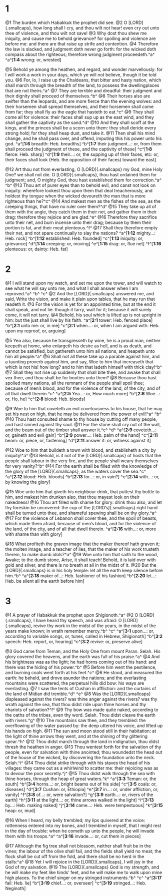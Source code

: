 # 1 
@1 The burden which Habakkuk the prophet did see. 
@2 O [LORD]{.smallcaps}, how long shall I cry, and thou wilt not hear! even cry out unto thee of violence, and thou wilt not save! 
@3 Why dost thou shew me iniquity, and cause me to behold grievance? for spoiling and violence are before me: and there are that raise up strife and contention. 
@4 Therefore the law is slacked, and judgment doth never go forth: for the wicked doth compass about the righteous; therefore wrong judgment proceedeth.^a^ 
^a^[**1:4** wrong: or, wrested]

@5 Behold ye among the heathen, and regard, and wonder marvellously: for I will work a work in your days, which ye will not believe, though it be told you. 
@6 For, lo, I raise up the Chaldeans, that bitter and hasty nation, which shall march through the breadth of the land, to possess the dwellingplaces that are not theirs.^a^ 
@7 They are terrible and dreadful: their judgment and their dignity shall proceed of themselves.^b^ 
@8 Their horses also are swifter than the leopards, and are more fierce than the evening wolves: and their horsemen shall spread themselves, and their horsemen shall come from far; they shall fly as the eagle that hasteth to eat.^c^ 
@9 They shall come all for violence: their faces shall sup up as the east wind, and they shall gather the captivity as the sand.^d^ 
@10 And they shall scoff at the kings, and the princes shall be a scorn unto them: they shall deride every strong hold; for they shall heap dust, and take it. 
@11 Then shall his mind change, and he shall pass over, and offend, imputing this his power unto his god. 
^a^[**1:6** breadth: Heb. breadths] ^b^[**1:7** their judgment…: or, from them shall proceed the judgment of these, and the captivity of these] ^c^[**1:8** fierce: Heb. sharp] ^d^[**1:9** their…: or, the supping up of their faces, etc: or, their faces shall look (Heb. the opposition of their faces) toward the east]

@12 Art thou not from everlasting, O [LORD]{.smallcaps} my God, mine Holy One? we shall not die. O [LORD]{.smallcaps}, thou hast ordained them for judgment; and, O mighty God, thou hast established them for correction.^a^ ^b^ 
@13 Thou art of purer eyes than to behold evil, and canst not look on iniquity: wherefore lookest thou upon them that deal treacherously, and holdest thy tongue when the wicked devoureth the man that is more righteous than he?^c^ 
@14 And makest men as the fishes of the sea, as the creeping things, that have no ruler over them?^d^ 
@15 They take up all of them with the angle, they catch them in their net, and gather them in their drag: therefore they rejoice and are glad.^e^ 
@16 Therefore they sacrifice unto their net, and burn incense unto their drag; because by them their portion is fat, and their meat plenteous.^f^ 
@17 Shall they therefore empty their net, and not spare continually to slay the nations?
^a^[**1:12** mighty…: Heb. rock] ^b^[**1:12** established: Heb. founded] ^c^[**1:13** iniquity: or, grievance] ^d^[**1:14** creeping: or, moving] ^e^[**1:15** drag: or, flue net] ^f^[**1:16** plenteous: or, dainty: Heb. fat] 

# 2 
@1 I will stand upon my watch, and set me upon the tower, and will watch to see what he will say unto me, and what I shall answer when I am reproved.^a^ ^b^ ^c^ 
@2 And the [LORD]{.smallcaps} answered me, and said, Write the vision, and make it plain upon tables, that he may run that readeth it. 
@3 For the vision is yet for an appointed time, but at the end it shall speak, and not lie: though it tarry, wait for it; because it will surely come, it will not tarry. 
@4 Behold, his soul which is lifted up is not upright in him: but the just shall live by his faith. 
^a^[**2:1** tower: Heb. fenced place] ^b^[**2:1** unto me: or, in me] ^c^[**2:1** when…: or, when I am argued with: Heb. upon my reproof, or, arguing]

@5 Yea also, because he transgresseth by wine, he is a proud man, neither keepeth at home, who enlargeth his desire as hell, and is as death, and cannot be satisfied, but gathereth unto him all nations, and heapeth unto him all people:^a^ 
@6 Shall not all these take up a parable against him, and a taunting proverb against him, and say, Woe to him that increaseth that which is not his! how long? and to him that ladeth himself with thick clay!^b^ 
@7 Shall they not rise up suddenly that shall bite thee, and awake that shall vex thee, and thou shalt be for booties unto them? 
@8 Because thou hast spoiled many nations, all the remnant of the people shall spoil thee; because of men’s blood, and for the violence of the land, of the city, and of all that dwell therein.^c^ 
^a^[**2:5** Yea…: or, How much more] ^b^[**2:6** Woe…: or, Ho, he] ^c^[**2:8** blood: Heb. bloods]

@9 Woe to him that coveteth an evil covetousness to his house, that he may set his nest on high, that he may be delivered from the power of evil!^a^ ^b^ 
@10 Thou hast consulted shame to thy house by cutting off many people, and hast sinned against thy soul. 
@11 For the stone shall cry out of the wall, and the beam out of the timber shall answer it.^c^ ^d^ 
^a^[**2:9** coveteth…: or, gaineth and evil gain] ^b^[**2:9** power…: Heb. palm of the hand] ^c^[**2:11** beam: or, piece, or, fastening] ^d^[**2:11** answer it: or, witness against it]

@12 Woe to him that buildeth a town with blood, and stablisheth a city by iniquity!^a^ 
@13 Behold, is it not of the [LORD]{.smallcaps} of hosts that the people shall labour in the very fire, and the people shall weary themselves for very vanity?^b^ 
@14 For the earth shall be filled with the knowledge of the glory of the [LORD]{.smallcaps}, as the waters cover the sea.^c^ 
^a^[**2:12** blood: Heb. bloods] ^b^[**2:13** for…: or, in vain?] ^c^[**2:14** with…: or, by knowing the glory]

@15 Woe unto him that giveth his neighbour drink, that puttest thy bottle to him, and makest him drunken also, that thou mayest look on their nakedness! 
@16 Thou art filled with shame for glory: drink thou also, and let thy foreskin be uncovered: the cup of the [LORD’s]{.smallcaps} right hand shall be turned unto thee, and shameful spewing shall be on thy glory.^a^ 
@17 For the violence of Lebanon shall cover thee, and the spoil of beasts, which made them afraid, because of men’s blood, and for the violence of the land, of the city, and of all that dwell therein. 
^a^[**2:16** with…: or, more with shame than with glory]

@18 What profiteth the graven image that the maker thereof hath graven it; the molten image, and a teacher of lies, that the maker of his work trusteth therein, to make dumb idols?^a^ 
@19 Woe unto him that saith to the wood, Awake; to the dumb stone, Arise, it shall teach! Behold, it is laid over with gold and silver, and there is no breath at all in the midst of it. 
@20 But the [LORD]{.smallcaps} is in his holy temple: let all the earth keep silence before him.^b^
^a^[**2:18** maker of…: Heb. fashioner of his fashion] ^b^[**2:20** let…: Heb. be silent all the earth before him] 

# 3 
@1 A prayer of Habakkuk the prophet upon Shigionoth.^a^ 
@2 O [LORD]{.smallcaps}, I have heard thy speech, and was afraid: O [LORD]{.smallcaps}, revive thy work in the midst of the years, in the midst of the years make known; in wrath remember mercy.^b^ ^c^ 
^a^[**3:1** upon…: or, according to variable songs, or, tunes, called in Hebrew, Shigionoth] ^b^[**3:2** speech: Heb. report, or, hearing] ^c^[**3:2** revive: or, preserve alive]

@3 God came from Teman, and the Holy One from mount Paran. Selah. His glory covered the heavens, and the earth was full of his praise.^a^ 
@4 And his brightness was as the light; he had horns coming out of his hand: and there was the hiding of his power.^b^ 
@5 Before him went the pestilence, and burning coals went forth at his feet.^c^ 
@6 He stood, and measured the earth: he beheld, and drove asunder the nations; and the everlasting mountains were scattered, the perpetual hills did bow: his ways are everlasting. 
@7 I saw the tents of Cushan in affliction: and the curtains of the land of Midian did tremble.^d^ ^e^ 
@8 Was the [LORD]{.smallcaps} displeased against the rivers? was thine anger against the rivers? was thy wrath against the sea, that thou didst ride upon thine horses and thy chariots of salvation?^f^ 
@9 Thy bow was made quite naked, according to the oaths of the tribes, even thy word. Selah. Thou didst cleave the earth with rivers.^g^ 
@10 The mountains saw thee, and they trembled: the overflowing of the water passed by: the deep uttered his voice, and lifted up his hands on high. 
@11 The sun and moon stood still in their habitation: at the light of thine arrows they went, and at the shining of thy glittering spear.^h^ 
@12 Thou didst march through the land in indignation, thou didst thresh the heathen in anger. 
@13 Thou wentest forth for the salvation of thy people, even for salvation with thine anointed; thou woundedst the head out of the house of the wicked, by discovering the foundation unto the neck. Selah.^i^ 
@14 Thou didst strike through with his staves the head of his villages: they came out as a whirlwind to scatter me: their rejoicing was as to devour the poor secretly.^j^ 
@15 Thou didst walk through the sea with thine horses, through the heap of great waters.^k^ 
^a^[**3:3** Teman: or, the south] ^b^[**3:4** horns…: or, bright beams out of his side] ^c^[**3:5** coals: or, diseases] ^d^[**3:7** Cushan: or, Ethiopia] ^e^[**3:7** in…: or, under affliction, or, vanity] ^f^[**3:8** of…: or, were salvation?] ^g^[**3:9** earth…: or, rivers of the earth] ^h^[**3:11** at the light…: or, thine arrows walked in the light] ^i^[**3:13** by…: Heb. making naked] ^j^[**3:14** came…: Heb. were tempestuous] ^k^[**3:15** heap: or, mud]

@16 When I heard, my belly trembled; my lips quivered at the voice: rottenness entered into my bones, and I trembled in myself, that I might rest in the day of trouble: when he cometh up unto the people, he will invade them with his troops.^a^ 
^a^[**3:16** invade…: or, cut them in pieces]

@17 Although the fig tree shall not blossom, neither shall fruit be in the vines; the labour of the olive shall fail, and the fields shall yield no meat; the flock shall be cut off from the fold, and there shall be no herd in the stalls:^a^ 
@18 Yet I will rejoice in the [LORD]{.smallcaps}, I will joy in the God of my salvation. 
@19 The [LORD]{.smallcaps} God is my strength, and he will make my feet like hinds’ feet, and he will make me to walk upon mine high places. To the chief singer on my stringed instruments.^b^ ^c^ 
^a^[**3:17** fail: Heb. lie] ^b^[**3:19** chief…: or, overseer] ^c^[**3:19** stringed…: Heb. Neginoth]